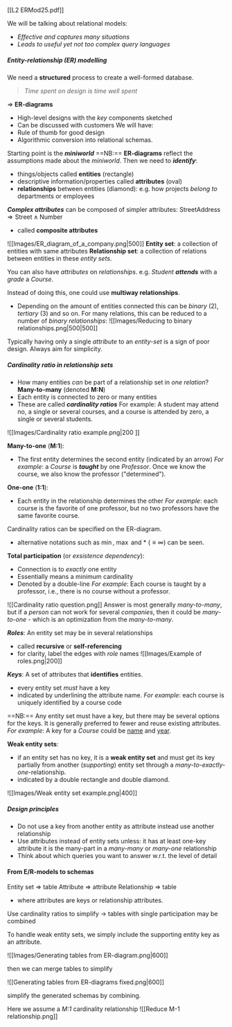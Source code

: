 [[L2 ERMod25.pdf]]

We will be talking about relational models:
- *Effective and captures many situations*
- *Leads to useful yet not too complex query languages*
##### Entity-relationship (ER) modelling
We need a **structured** process to create a well-formed database.
>*Time spent on design is time well spent*

$\Rightarrow$ **ER-diagrams**
- High-level designs with the *key* components sketched
- Can be discussed with customers
We will have:
- Rule of thumb for good design
- Algorithmic conversion into relational schemas. 

Starting point is the ***miniworld***
==NB:== **ER-diagrams** reflect the assumptions made about the *miniworld*. 
Then we need to ***identify***:
- things/objects called **entities** (rectangle)
- descriptive information/properties called **attributes** (oval)
- **relationships** between entities (diamond):
	e.g. how projects *belong to* departments or employees 

***Complex attributes*** can be composed of simpler attributes: $\mathrm{StreetAddress} \Rightarrow \mathrm{Street} \land \mathrm{Number}$
- called **composite attributes**


![[Images/ER_diagram_of_a_company.png|500]]
**Entity set**: a collection of entities with same attributes
**Relationship set**: a collection of relations between entities in these *entity sets*. 

You can also have *attributes* on *relationships*. 
	e.g. *Student* ***attends*** with a *grade* a *Course*. 

Instead of doing this, one could use **multiway relationships**. 
- Depending on the amount of entities connected this can be *binary* (2), *tertiary* (3) and so on. 
For many relations, this can be reduced to a number of *binary relationships*:
![[Images/Reducing to binary relationships.png|500|500]]

Typically having only a single *attribute* to an *entity-set* is a sign of poor design. Always aim for simplicity. 

##### Cardinality ratio in relationship sets
- How many entities *can* be part of a relationship set in *one relation*?
**Many-to-many** (denoted **M:N**)
- Each entity is connected to zero or many entities
- These are called ***cardinality ratios***
For example: A student may attend no, a single or several courses, and a course is attended by zero, a single or several students.

![[Images/Cardinality ratio example.png|200 ]]

**Many-to-one** (**M:1**):
- The first entity determines the second entity (indicated by an arrow)
*For example*: a *Course* is ***taught*** by one *Professor*. 
Once we know the course, we also know the professor ("determined").

**One-one** (**1:1**): 
- Each entity in the relationship determines the other
*For example*: each course is the favorite of one professor, but no two professors have the same favorite course. 

Cardinality ratios can be specified on the ER-diagram.
- alternative notations such as $\min$, $\max$ and $*$ ($\equiv \infty$) can be seen. 

**Total participation** (or *exsistence dependency*):
- Connection is to *exactly* one entity
- Essentially means a minimum cardinality
- Denoted by a double-line
*For example*: Each course is taught by a professor, i.e., there is no course without a professor.

![[Cardinality ratio question.png]]
Answer is most generally *many-to-many*, but if a *person* can not work for several *companies*, then it could be *many-to-one* - which is an optimization from the *many-to-many*.

***Roles***: An entity set may be in several relationships
- called **recursive** or **self-referencing**
- for clarity, label the edges with *role* names
![[Images/Example of roles.png|200]]

***Keys***: A set of attributes that **identifies** entities.
- every entity set *must* have a key
- indicated by underlining the attribute name. 
*For example*: each course is uniquely identified by a course code

==NB:== Any entity set must have a key, but there may be several options for the keys.
It is generally preferred to fewer and reuse existing attributes.
*For example*: A key for a *Course* could be <u>name</u> and <u>year</u>.

**Weak entity sets**: 
- if an entity set has no key, it is a **weak entity set** and must get its key partially from another (*supporting*) entity set through a *many-to-exactly-one*-relationship. 
- indicated by a double rectangle and double diamond. 

![[Images/Weak entity set example.png|400]]

##### Design principles
- Do not use a key from another entity as attribute
	instead use another relationship
- Use attributes instead of entity sets unless:
	it has at least one-key attribute
	it is the many-part in a *many-many* or *many-one* relationship
- Think about which queries you want to answer w.r.t. the level of detail


#### From E/R-models to schemas
Entity set       $\Rightarrow$  table
Attribute       $\Rightarrow$  attribute
Relationship  $\Rightarrow$  table
- where attributes are keys or relationship attributes. 

Use cardinality ratios to simplify
$\rightarrow$ tables with single participation may be combined

To handle weak entity sets, we simply include the supporting entity key as an attribute. 

![[Images/Generating tables from ER-diagram.png|600]]

then we can merge tables to simplify 

![[Generating tables from ER-diagrams fixed.png|600]]

simplify the generated schemas by combining.

Here we assume a *M:1* cardinality relationship
![[Reduce M-1 relationship.png]]

